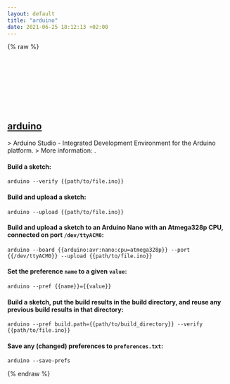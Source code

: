 ```yaml
---
layout: default
title: "arduino"
date: 2021-06-25 18:12:13 +02:00
---
```

{% raw %}
<h2 id="arduino">
  <a href="/en/common/arduino.html">arduino</a> <a href="#arduino"><svg class="icon">
    <use href="/assets/images/unicode_sprite.svg#link" />
  </svg></a>
</h2>
> Arduino Studio - Integrated Development Environment for the Arduino platform.
> More information: <https://github.com/arduino/Arduino/blob/master/build/shared/manpage.adoc>.

#### Build a sketch:
```shell
arduino --verify {{path/to/file.ino}}
```
#### Build and upload a sketch:
```shell
arduino --upload {{path/to/file.ino}}
```
#### Build and upload a sketch to an Arduino Nano with an Atmega328p CPU, connected on port `/dev/ttyACM0`:
```shell
arduino --board {{arduino:avr:nano:cpu=atmega328p}} --port {{/dev/ttyACM0}} --upload {{path/to/file.ino}}
```
#### Set the preference `name` to a given `value`:
```shell
arduino --pref {{name}}={{value}}
```
#### Build a sketch, put the build results in the build directory, and reuse any previous build results in that directory:
```shell
arduino --pref build.path={{path/to/build_directory}} --verify {{path/to/file.ino}}
```
#### Save any (changed) preferences to `preferences.txt`:
```shell
arduino --save-prefs
```
{% endraw %}